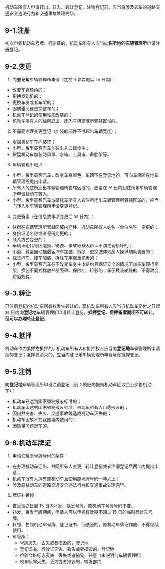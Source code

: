 机动车所有人申请转出、转入、转让登记、注销登记前，应当将涉及该车的道路交通安全违法行为和交通事故处理完毕。

## 9-1.注册

初次申领机动车号牌、行驶证的，机动车所有人应当向**住所地的车辆管理所**申请注册登记。

## 9-2.变更

1. 向**登记地**车辆管理所申请（在前 `3` 项变更后 `10` 日内）：
  - 改变车身颜色的；
  - 更换发动机的；
  - 更换车身或者车架的；
  - 因质量问题更换整车的；
  - 机动车登记的使用性质改变的；
  - 机动车所有人的住所迁出、迁入车辆管理所管辖区域的。

2. 不需要办理变更登记（加装的部件不得超出车辆宽度）：
  - 增加机动车车内装饰；
  - 小型、微型载客汽车加装出入口踏步件；
  - 货运机动车加装防风罩、水箱、工具箱、备胎架等。

3. 车辆管理所地点
  - 小型、微型载客汽车，改变车身颜色，车辆不在登记地的，可向车辆所在地车辆管理所提出申请。
  - 所有人的住所迁出车辆管理所管辖区域的，应当在 `30` 日内到住所地车辆管理所申请机动车转入。
  - 小型、微型载客汽车或摩托车所有人的住所迁出车辆管理所管辖区域的，应当向转入地车辆管理所申请变更登记。

4. 变更备案（在信息或事项变更后 `30` 日内）：
  - 住所在车辆管理所管辖区域内迁移、机动车所有人姓名（单位名称）变更的；
  - 身份证明名称或者号码变更的；
  - 联系方式变更的；
  - 车辆识别代号因磨损、锈蚀、事故等原因辨认不清或者损坏的；
  - 小型、微型自动挡载客汽车加装、拆除、更换肢体残疾人操纵辅助装置的；
  - 载货汽车、挂车加装、拆除车用起重尾板的；
  - 小型、微型载客汽车在不改变车身主体结构且保证安全的情况下加装车顶行李架，换装不同式样散热器面罩、保险杠、轮毂的；属于换装轮毂的，不得改变轮胎规格。

## 9-3.转让

已注册登记的机动车所有权发生转让的，现机动车所有人应当自机动车交付之日起 `30` 日内向**登记地**车辆管理所申请转让登记。**抵押登记、质押备案期间不可转让，但可以办理转让登记**。

## 9-4.抵押

机动车作为抵押物抵押的，机动车所有人和抵押权人应当向**登记地**车辆管理所申请抵押登记；抵押权消灭的，应当向登记地车辆管理所申请解除抵押登记。

## 9-5.注销

向**登记地**车辆管理所申请注销登记（前 `2` 项应向报废机动车回收企业交售机动车）：
  - 机动车已达到国家强制报废标准的；
  - 机动车未达到国家强制报废标准，机动车所有人自愿报废的；
  - 因自然灾害、失火、交通事故等造成机动车灭失的；
  - 机动车因故不在我国境内使用的；
  - 因质量问题退车的。

## 9-6.机动车牌证

1. 申请使用原号牌号码的条件：
  - 在办理机动车迁出、共同所有人变更、转让登记或者注销登记后两年内提出申请；
  - 机动车所有人拥有原机动车且使用原号牌号码一年以上；
  - 涉及原机动车的道路交通安全违法行为和交通事故处理完毕。

2. 牌证补换领：
  - 自受理之日起 15 日内补发、换发号牌，原机动车号牌号码不变。
  - 补发、换发号牌期间，申请人可以申领有效期不超过 15 日的临时行驶车号牌。
  - 补领、换领机动车号牌、登记证书、行驶证的，原机动车牌证作废，不得继续使用。
  - 车管所：
    - 号牌灭失、丢失或者损毁的，登记地
    - 登记证书、行驶证灭失、丢失或者损毁的，登记地
    - 检验合格标志灭失、丢失或者损毁，任意（未说明何车辆管理所）
    - 校车标牌灭失、丢失或者损毁的，核发部门
